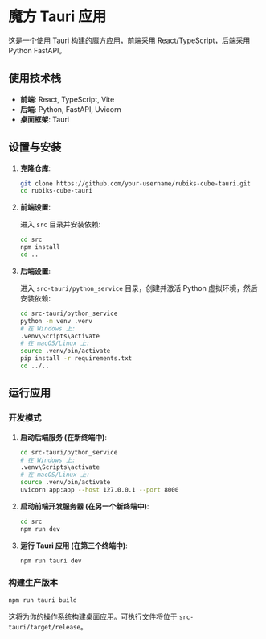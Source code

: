 # 魔方 Tauri 应用

这是一个使用 Tauri 构建的魔方应用，前端采用 React/TypeScript，后端采用 Python FastAPI。

## 使用技术栈

- **前端**: React, TypeScript, Vite
- **后端**: Python, FastAPI, Uvicorn
- **桌面框架**: Tauri

## 设置与安装

1.  **克隆仓库**:

    ```bash
    git clone https://github.com/your-username/rubiks-cube-tauri.git
    cd rubiks-cube-tauri
    ```

2.  **前端设置**:

    进入 `src` 目录并安装依赖:

    ```bash
    cd src
    npm install
    cd ..
    ```

3.  **后端设置**:

    进入 `src-tauri/python_service` 目录，创建并激活 Python 虚拟环境，然后安装依赖:

    ```bash
    cd src-tauri/python_service
    python -m venv .venv
    # 在 Windows 上:
    .venv\Scripts\activate
    # 在 macOS/Linux 上:
    source .venv/bin/activate
    pip install -r requirements.txt
    cd ../..
    ```

## 运行应用

### 开发模式

1.  **启动后端服务 (在新终端中)**:

    ```bash
    cd src-tauri/python_service
    # 在 Windows 上:
    .venv\Scripts\activate
    # 在 macOS/Linux 上:
    source .venv/bin/activate
    uvicorn app:app --host 127.0.0.1 --port 8000
    ```

2.  **启动前端开发服务器 (在另一个新终端中)**:

    ```bash
    cd src
    npm run dev
    ```

3.  **运行 Tauri 应用 (在第三个终端中)**:

    ```bash
    npm run tauri dev
    ```

### 构建生产版本

```bash
npm run tauri build
```

这将为你的操作系统构建桌面应用。可执行文件将位于 `src-tauri/target/release`。